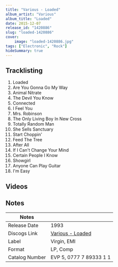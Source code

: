 ```yaml
---
title: "Various - Loaded"
album_artist: "Various"
album_title: "Loaded"
date: 2015-12-07
release_id: "1420886"
slug: "loaded-1420886"
cover:
    image: "loaded-1420886.jpg"
tags: ["Electronic", "Rock"]
hideSummary: true
---
```


## Tracklisting
1. Loaded
2. Are You Gonna Go My Way
3. Animal Nitrate
4. The Devil You Know
5. Connected
6. I Feel You
7. Mrs. Robinson
8. The Only Living Boy In New Cross
9. Totally Random Man
10. She Sells Sanctuary
11. Start Choppin'
12. Feed The Tree
13. After All
14. If I Can't Change Your Mind
15. Certain People I Know
16. Showgirl
17. Anyone Can Play Guitar
18. I'm Easy

## Videos


## Notes

| Notes          |             |
| ---------------| ----------- |
| Release Date   | 1993 |
| Discogs Link   | [Various - Loaded](https://www.discogs.com/release/1420886) |
| Label          | Virgin, EMI |
| Format         | LP, Comp |
| Catalog Number | EVP 5, 0777 7 89333 1 1 |

